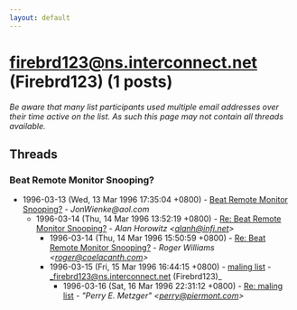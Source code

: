 ```yaml
---
layout: default
---
```


# firebrd123@ns.interconnect.net (Firebrd123) (1 posts)

_Be aware that many list participants used multiple email addresses over their time active on the list. As such this page may not contain all threads available._

## Threads

### Beat Remote Monitor Snooping?
+ 1996-03-13 (Wed, 13 Mar 1996 17:35:04 +0800) - [Beat Remote Monitor Snooping?](/archive/1996/03/594e7f934e85d7464315e02eb316d2340bde2f84abf29b83e9b958d53ce6667c) - _JonWienke@aol.com_
  + 1996-03-14 (Thu, 14 Mar 1996 13:52:19 +0800) - [Re: Beat Remote Monitor Snooping?](/archive/1996/03/b2b96f9e003caefad216f4f6b0d1c844dc3258c2bd38ff6ef05f7458f3b1dace) - _Alan Horowitz \<alanh@infi.net\>_
    + 1996-03-14 (Thu, 14 Mar 1996 15:50:59 +0800) - [Re: Beat Remote Monitor Snooping?](/archive/1996/03/9850af2e54dcd2324960511ae86bf0ffc4544d0b096ba8945dcb066a3734b3ec) - _Roger Williams \<roger@coelacanth.com\>_
    + 1996-03-15 (Fri, 15 Mar 1996 16:44:15 +0800) - [maling list](/archive/1996/03/9bf8bbfee0ea604a0281687d1b819398f1e991f4df9ad67be75d1540ea2e98a8) - _firebrd123@ns.interconnect.net (Firebrd123)_
      + 1996-03-16 (Sat, 16 Mar 1996 22:31:12 +0800) - [Re: maling list](/archive/1996/03/b1b8a739adb30a2cbdca37ecd2f86952114dc8a21f1e1bd2d0831e2e7ede52bd) - _"Perry E. Metzger" \<perry@piermont.com\>_

